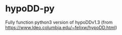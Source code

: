 # hypoDD-py
Fully function python3 version of hypoDDv1.3 (from https://www.ldeo.columbia.edu/~felixw/hypoDD.html)
